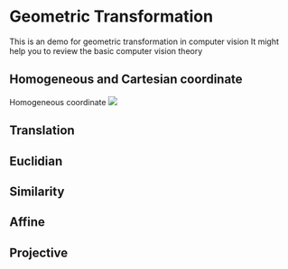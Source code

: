 # Geometric Transformation
This is an demo for geometric transformation in computer vision
It might help you to review the basic computer vision theory

## Homogeneous and Cartesian coordinate
Homogeneous coordinate
<img src="https://render.githubusercontent.com/render/math?math= \tilde{x}=\tilde{x},\tilde{y},\tilde{w}=\tilde{w}x">


## Translation

## Euclidian

## Similarity

## Affine

## Projective
